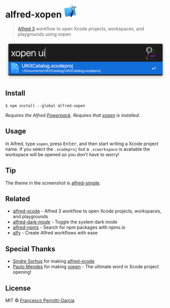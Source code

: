 # alfred-xopen <img src="icon.png" width="40">

> [Alfred 3](https://www.alfredapp.com) workflow to open Xcode projects, workspaces, and playgrounds using xopen

<img src="screenshot.png" width="694">


## Install

```
$ npm install --global alfred-xopen
```


*Requires the Alfred [Powerpack](https://www.alfredapp.com/powerpack/).*
*Requires that [xopen](https://github.com/paulomendes/xopen) is installed.*

## Usage

In Alfred, type `xopen`, press <kbd>Enter</kbd>, and then start writing a Xcode project name. If you select the `.xcodeproj` but a `.xcworkspace` is avaliable the workspace will be opened so you don't have to worry!


## Tip

The theme in the screenshot is [alfred-simple](https://github.com/sindresorhus/alfred-simple).


## Related

- [alfred-xcode](https://github.com/sindresorhus/alfred-xcode) - Alfred 3 workflow to open Xcode projects, workspaces, and playgrounds
- [alfred-dark-mode](https://github.com/sindresorhus/alfred-dark-mode) - Toggle the system dark mode
- [alfred-npms](https://github.com/sindresorhus/alfred-npms) - Search for npm packages with npms.io
- [alfy](https://github.com/sindresorhus/alfy) - Create Alfred workflows with ease

## Special Thanks
- [Sindre Sorhus](https://github.com/sindresorhus) for making [alfred-xcode](https://github.com/sindresorhus/alfred-xcode)
- [Paulo Mendes](https://github.com/paulomendes) for making [xopen](https://github.com/paulomendes/xopen) - The ultimate word in Xcode project opening!


## License

MIT © [Francesco Perrotti-Garcia](https://github.com/fpg1503)